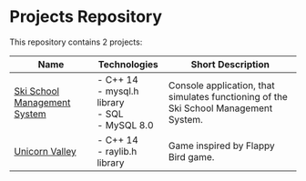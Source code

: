 # Projects Repository

This repository contains 2 projects:

Name|Technologies|Short Description
---|---|---
|[Ski School Management System](https://github.com/ElaKmita/projects/tree/main/Ski%20School%20Management%20System)|  - C++ 14 <br> - mysql.h library <br> - SQL <br> - MySQL 8.0| Console application, that simulates functioning of the Ski School Management System.
|[Unicorn Valley](https://github.com/ElaKmita/projects/tree/main/Unicorn%20Valley)|- C++ 14 <br> - raylib.h library| Game inspired by Flappy Bird game.